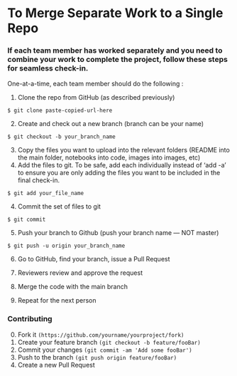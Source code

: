 
# To Merge Separate Work to a Single Repo
### If each team member has worked separately and you need to combine your work to complete the project, follow these steps for seamless check-in.

One-at-a-time, each team member should do the following :
1) Clone the repo from GitHub (as described previously)

```
$ git clone paste-copied-url-here
```

2) Create and check out a new branch (branch can be your name)
```
$ git checkout -b your_branch_name
```

3) Copy the files you want to upload into the relevant folders (README into the main folder, notebooks into code, images into images, etc)
4) Add the files to git. To be safe, add each individually instead of ‘add -a’ to ensure you are only adding the files you want to be included in the final check-in.
```
$ git add your_file_name
```

4) Commit the set of files to git
```
$ git commit
```

5) Push your branch to Github (push your branch name — NOT master)
```
$ git push -u origin your_branch_name
```

6) Go to GitHub, find your branch, issue a Pull Request

7) Reviewers review and approve the request

8) Merge the code with the main branch

9) Repeat for the next person



### Contributing

0. Fork it 
 ``` (https://github.com/yourname/yourproject/fork) ```
2. Create your feature branch 
``` (git checkout -b feature/fooBar) ```
2. Commit your changes 
```(git commit -am 'Add some fooBar') ```
3. Push to the branch 
 ``` (git push origin feature/fooBar) ```
4. Create a new Pull Request

